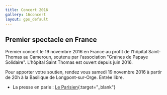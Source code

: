 ```yaml
---
title: Concert 2016
gallery: 16concert
layout: gps_default
---
```


## Premier spectacle en France
Premier concert le 19 novembre 2016 en France au profit de l'hôpital Saint-Thomas au Cameroun, soutenu par l'association "Graines de Papaye Solidaire". L'hôpital Saint Thomas est ouvert depuis juin 2016.

Pour apporter votre soutien, rendez vous samedi 19 novembre 2016 à partir de 20h à la Basilique de Longpont-sur-Orge. Entrée libre.

 - La presse en parle : [Le Parisien](http://www.leparisien.fr/essonne-91/longpont-sur-orge-21-migrants-jouent-a-la-basilique-au-profit-du-cameroun-18-11-2016-6346068.php){:target="_blank"}
